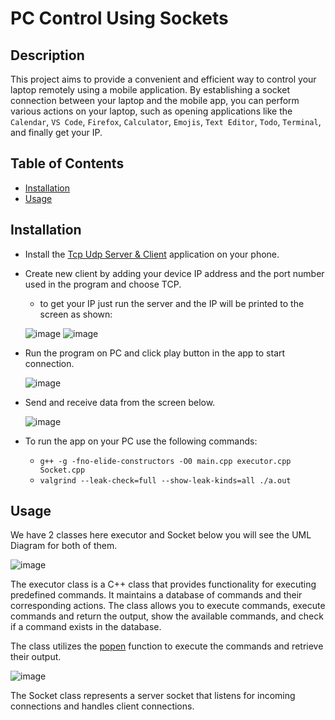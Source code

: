 # PC Control Using Sockets
## Description

This project aims to provide a convenient and efficient way to control your laptop remotely using a mobile application. 
By establishing a socket connection between your laptop and the mobile app, you can perform various actions on your laptop, 
such as opening applications like the `Calendar`, `VS Code`, `Firefox`, `Calculator`, `Emojis`, `Text Editor`, `Todo`, `Terminal`, and finally get your IP.

## Table of Contents

- [Installation](#installation)
- [Usage](#usage)

## Installation

- Install the [Tcp Udp Server & Client](https://play.google.com/store/apps/details?id=tcpudpserverclient.steffenrvs.tcpudpserverclient&pcampaignid=web_share) application on your phone.
- Create new client by adding your device IP address and the port number used in the program and choose TCP.
  * to get your IP just run the server and the IP will be printed to the screen as shown:
  
  ![image](https://github.com/AhmedWaleedAhmed/Embedded-Linux-Tasks/assets/47499428/209d5dea-1581-4ce7-a58e-e8a40c0ae838)
  ![image](https://github.com/AhmedWaleedAhmed/Embedded-Linux-Tasks/assets/47499428/40060cc3-7a24-40a8-8b8f-eb935c1ba381)
- Run the program on PC and click play button in the app to start connection.
  
  ![image](https://github.com/AhmedWaleedAhmed/Embedded-Linux-Tasks/assets/47499428/a9326a2f-d894-451b-82b7-833a2b81fd37)
- Send and receive data from the screen below.
  
  ![image](https://github.com/AhmedWaleedAhmed/Embedded-Linux-Tasks/assets/47499428/75ef8e70-bbc5-478e-b6d0-6c876d80e41e)
- To run the app on your PC use the following commands:
  * `g++ -g -fno-elide-constructors -O0 main.cpp executor.cpp Socket.cpp`
  * `valgrind --leak-check=full --show-leak-kinds=all ./a.out`

## Usage

We have 2 classes here executor and Socket below you will see the UML Diagram for both of them.

![image](https://github.com/AhmedWaleedAhmed/Embedded-Linux-Tasks/assets/47499428/386e81c6-220b-4f6c-bcd6-c5b02d7b7d02)

The executor class is a C++ class that provides functionality for executing predefined commands. It maintains a database of commands and their corresponding actions. The class allows you to execute commands, execute commands and return the output, show the available commands, and check if a command exists in the database.

The class utilizes the [popen](https://pubs.opengroup.org/onlinepubs/009696799/functions/popen.html) function to execute the commands and retrieve their output.

![image](https://github.com/AhmedWaleedAhmed/Embedded-Linux-Tasks/assets/47499428/182e5494-6644-42cd-86d3-a0b56b2cc5fa)

The Socket class represents a server socket that listens for incoming connections and handles client connections.

